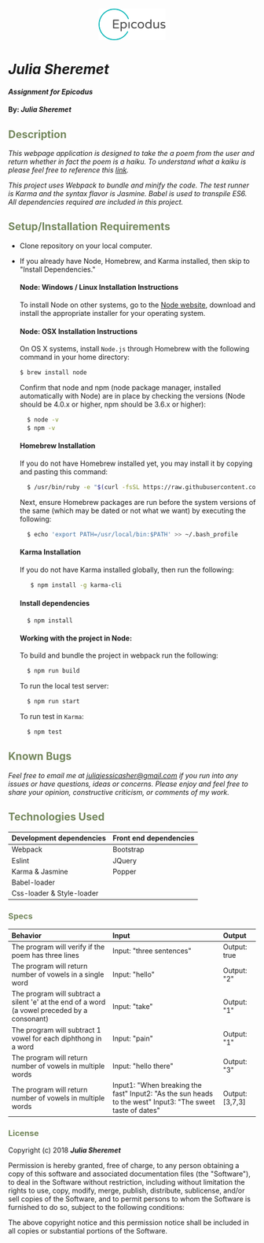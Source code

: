 <p align="center"><img width=27% src="https://github.com/juliajessica/template-webpack-karma/blob/master/media/epicodus_logo.png"></p>

# _Julia Sheremet_

#### _Assignment for Epicodus_

#### By: _**Julia Sheremet**_

## <span style="color:#74875d;">Description</span>

_This webpage application is designed to take the a poem from the user and return whether in fact the poem is a haiku. To understand what a kaiku is please feel free to reference this <a href="https://en.wikipedia.org/wiki/Haiku">link</a>._

_This project uses Webpack to bundle and minify the code. The test runner is Karma and the syntax flavor is Jasmine. Babel is used to transpile ES6. All dependencies required are included in this project._

## <span style="color:#74875d;">Setup/Installation Requirements</span>

* Clone repository on your local computer.
* If you already have Node, Homebrew, and Karma installed, then skip to "Install Dependencies."

  #### Node: Windows / Linux Installation Instructions
  To install Node on other systems, go to the <a href="https://nodejs.org/en/">Node website</a>, download and install the appropriate installer for your operating system.
  

  #### Node: OSX Installation Instructions
  On OS X systems, install `Node.js` through Homebrew with the following command in your home directory:
    ```sh
    $ brew install node
    ```
  Confirm that node and npm (node package manager, installed automatically with Node) are in place by checking the versions (Node should be 4.0.x or higher, npm should be 3.6.x or higher):
  ```sh
    $ node -v
    $ npm -v
  ````
  #### Homebrew Installation
  If you do not have Homebrew installed yet, you may install it by copying and pasting this command:
  ```sh
    $ /usr/bin/ruby -e "$(curl -fsSL https://raw.githubusercontent.com/Homebrew/install/master/install)"
  ```
  Next, ensure Homebrew packages are run before the system versions of the same (which may be dated or not what we want) by executing the following:
  ```sh
    $ echo 'export PATH=/usr/local/bin:$PATH' >> ~/.bash_profile
  ```
  #### Karma Installation
  If you do not have Karma installed globally, then run the following:
  ```sh   
     $ npm install -g karma-cli
   ```
  #### Install dependencies
  ```Enter the following code in the command line to install all dependencies:
    $ npm install
  ```

  #### Working with the project in Node:
  To build and bundle the project in webpack run the following:
  ```sh
    $ npm run build
  ```
  To run the local test server:
  ```sh
    $ npm run start
  ```
  To run test in `Karma`:
  ```sh
    $ npm test
  ```


## <span style="color:#74875d;">Known Bugs</span>

_Feel free to email me at [juliajessicasher@gmail.com](mailto:juliajessicasher@gmail.com) if you run into any issues or have questions, ideas or concerns. Please enjoy and feel free to share your opinion, constructive criticism, or comments of my work._

## <span style="color:#74875d;">Technologies Used</span>

| Development dependencies | Front end dependencies |
| :------------ | :------------- |
| Webpack | Bootstrap |
| Eslint | JQuery |
| Karma & Jasmine | Popper
| Babel-loader |  |
| Css-loader & Style-loader | | |




### <span style="color:#74875d;">Specs</span>
| Behavior | Input | Output |
| :-------------     | :------------- | :------------- |
| The program will verify if the poem has three lines | Input: "three sentences" | Output: true |
| The program will return number of vowels in a single word | Input: "hello" | Output: "2" |
| The program will subtract a silent 'e' at the end of a word (a vowel preceded by a consonant) | Input: "take" | Output: "1" |
| The program will subtract 1 vowel for each diphthong in a word | Input: "pain" | Output: "1" |
| The program will return number of vowels in multiple words | Input: "hello there" | Output: "3" |
| The program will return number of vowels in multiple words | Input1: "When breaking the fast" Input2: "As the sun heads to the west" Input3: "The sweet taste of dates"| Output: [3,7,3] |


### <span style="color:#74875d;">License</span>

Copyright (c) 2018 ****_Julia Sheremet_****

Permission is hereby granted, free of charge, to any person obtaining a copy of this software and associated documentation files (the "Software"), to deal in the Software without restriction, including without limitation the rights to use, copy, modify, merge, publish, distribute, sublicense, and/or sell copies of the Software, and to permit persons to whom the Software is furnished to do so, subject to the following conditions:

The above copyright notice and this permission notice shall be included in all copies or substantial portions of the Software.

```



